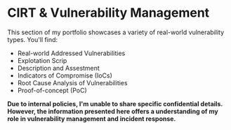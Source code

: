 # CIRT & Vulnerability Management

This section of my portfolio showcases a variety of real-world vulnerability types. You'll find:

- Real-world Addressed Vulnerabilities 
- Explotation Scrip 
- Description and Assestment
- Indicators of Compromise (IoCs)
- Root Cause Analysis of Vulnerabilities
- Proof-of-concept (PoC)
  
**Due to internal policies, I'm unable to share specific confidential details. However, the information presented here offers a  understanding of my role in vulnerability management and incident response.**
